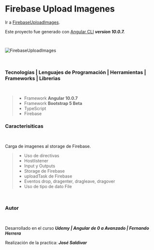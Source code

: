 # Firebase Upload Imagenes

Ir a [FirebaseUploadImages](https://josesaldivarc.com/).

Este proyecto fue generado con [Angular CLI](https://github.com/angular/angular-cli) _**version 10.0.7.**_

<br>

![FirebaseUploadImages](resources/portada.png "FirebaseUploadImages | Angular")

<br>

### **Tecnologías | Lenguajes de Programación | Herramientas | Frameworks | Librerias**

<br>

> -   Framework **Angular 10.0.7**
> -   Framework **Bootstrap 5 Beta**
> -   TypeScript
> -   Firebase

### **Caracterisiticas**

<br>

Carga de imagenes al storage de Firebase.

> -   Uso de directivas
> -   Hostlistener
> -   Input y Outputs
> -   Storage de Firebase
> -   uploadTask de Firebase
> -   Eventos drop, dragenter, dragleave, dragover
> -   Uso de tipo de dato File

<br>

### Autor

<br>

Desarrollado en el curso _**Udemy | Angular de 0 a Avanzado | Fernando Herrera**_

Realización de la practica: _**José Saldivar**_
